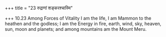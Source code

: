 +++
title = "23 रुद्राणां शङ्करश्चास्मि"

+++
10.23 Among Forces of Vitality I am the life, I am Mammon to the heathen
and the godless; I am the Energy in fire, earth, wind, sky, heaven, sun,
moon and planets; and among mountains am the Mount Meru.
